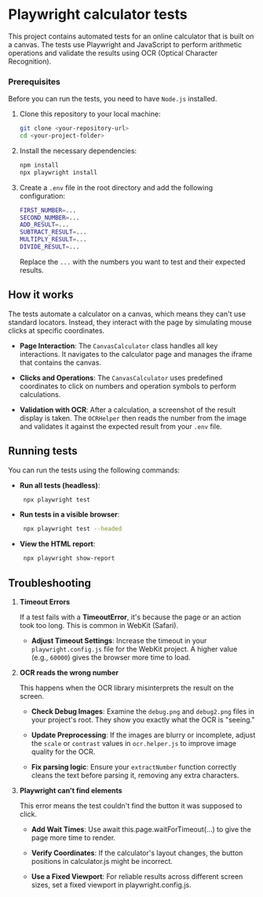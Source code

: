 # Playwright calculator tests

This project contains automated tests for an online calculator that is built on a canvas. The tests use Playwright and JavaScript to perform arithmetic operations and validate the results using OCR (Optical Character Recognition).

### Prerequisites

Before you can run the tests, you need to have `Node.js` installed.

1. Clone this repository to your local machine:

   ```bash
   git clone <your-repository-url>
   cd <your-project-folder>
   ```

2. Install the necessary dependencies:
   ```bash
   npm install
   npx playwright install
   ```
3. Create a `.env` file in the root directory and add the following configuration:
   ```bash
   FIRST_NUMBER=...
   SECOND_NUMBER=...
   ADD_RESULT=...
   SUBTRACT_RESULT=...
   MULTIPLY_RESULT=...
   DIVIDE_RESULT=...
   ```
   Replace the `...` with the numbers you want to test and their expected results.

## How it works

The tests automate a calculator on a canvas, which means they can't use standard locators. Instead, they interact with the page by simulating mouse clicks at specific coordinates.

- **Page Interaction**: The `CanvasCalculator` class handles all key interactions. It navigates to the calculator page and manages the iframe that contains the canvas.

- **Clicks and Operations**: The `CanvasCalculator` uses predefined coordinates to click on numbers and operation symbols to perform calculations.

- **Validation with OCR**: After a calculation, a screenshot of the result display is taken. The `OCRHelper` then reads the number from the image and validates it against the expected result from your `.env` file.

## Running tests

You can run the tests using the following commands:

- **Run all tests (headless)**:
  ```bash
   npx playwright test
  ```
- **Run tests in a visible browser**:
  ```bash
   npx playwright test --headed
  ```
- **View the HTML report**:
  ```bash
   npx playwright show-report
  ```

## Troubleshooting

1. **Timeout Errors**

   If a test fails with a **TimeoutError**, it's because the page or an action took too long. This is common in WebKit (Safari).

   - **Adjust Timeout Settings**: Increase the timeout in your `playwright.config.js` file for the WebKit project. A higher value (e.g., `60000`) gives the browser more time to load.

2. **OCR reads the wrong number**

   This happens when the OCR library misinterprets the result on the screen.

   - **Check Debug Images**: Examine the `debug.png` and `debug2.png` files in your project's root. They show you exactly what the OCR is "seeing."

   - **Update Preprocessing**: If the images are blurry or incomplete, adjust the `scale` or `contrast` values in `ocr.helper.js` to improve image quality for the OCR.

   - **Fix parsing logic**: Ensure your `extractNumber` function correctly cleans the text before parsing it, removing any extra characters.

3. **Playwright can't find elements**

   This error means the test couldn't find the button it was supposed to click.

   - **Add Wait Times**: Use await this.page.waitForTimeout(...) to give the page more time to render.

   - **Verify Coordinates**: If the calculator's layout changes, the button positions in calculator.js might be incorrect.

   - **Use a Fixed Viewport**: For reliable results across different screen sizes, set a fixed viewport in playwright.config.js.
